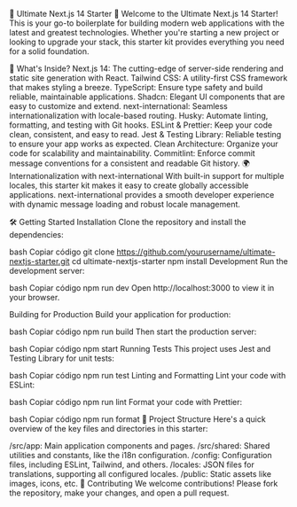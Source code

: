 🌟 Ultimate Next.js 14 Starter 🌟
Welcome to the Ultimate Next.js 14 Starter! This is your go-to boilerplate for building modern web applications with the latest and greatest technologies. Whether you're starting a new project or looking to upgrade your stack, this starter kit provides everything you need for a solid foundation.

🚀 What's Inside?
Next.js 14: The cutting-edge of server-side rendering and static site generation with React.
Tailwind CSS: A utility-first CSS framework that makes styling a breeze.
TypeScript: Ensure type safety and build reliable, maintainable applications.
Shadcn: Elegant UI components that are easy to customize and extend.
next-international: Seamless internationalization with locale-based routing.
Husky: Automate linting, formatting, and testing with Git hooks.
ESLint & Prettier: Keep your code clean, consistent, and easy to read.
Jest & Testing Library: Reliable testing to ensure your app works as expected.
Clean Architecture: Organize your code for scalability and maintainability.
Commitlint: Enforce commit message conventions for a consistent and readable Git history.
🌍 Internationalization with next-international
With built-in support for multiple locales, this starter kit makes it easy to create globally accessible applications. next-international provides a smooth developer experience with dynamic message loading and robust locale management.

🛠️ Getting Started
Installation
Clone the repository and install the dependencies:

bash
Copiar código
git clone https://github.com/yourusername/ultimate-nextjs-starter.git
cd ultimate-nextjs-starter
npm install
Development
Run the development server:

bash
Copiar código
npm run dev
Open http://localhost:3000 to view it in your browser.

Building for Production
Build your application for production:

bash
Copiar código
npm run build
Then start the production server:

bash
Copiar código
npm start
Running Tests
This project uses Jest and Testing Library for unit tests:

bash
Copiar código
npm run test
Linting and Formatting
Lint your code with ESLint:

bash
Copiar código
npm run lint
Format your code with Prettier:

bash
Copiar código
npm run format
📁 Project Structure
Here's a quick overview of the key files and directories in this starter:

/src/app: Main application components and pages.
/src/shared: Shared utilities and constants, like the i18n configuration.
/config: Configuration files, including ESLint, Tailwind, and others.
/locales: JSON files for translations, supporting all configured locales.
/public: Static assets like images, icons, etc.
🤝 Contributing
We welcome contributions! Please fork the repository, make your changes, and open a pull request.